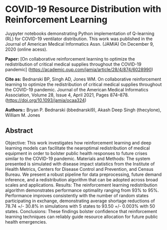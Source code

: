 # COVID-19 Resource Distribution with Reinforcement Learning

Juypyter notebooks demonstrating Python implementation of Q-learning (RL) for COVID-19 ventilator distribution. This work was published in the Journal of American Medical Informatics Assn. (JAMIA) On December 9, 2020 (online acess).

**Paper:** [On collaborative reinforcement learning to optimize the redistribution of critical medical supplies throughout the COVID-19 pandemic]
(https://academic.oup.com/jamia/article/28/4/874/6028990)

**Cite as:** Bednarski BP, Singh AD, Jones WM. On collaborative reinforcement learning to optimize the redistribution of critical medical supplies throughout the COVID-19 pandemic. Journal of the American Medical Informatics Association, Volume 28, Issue 4, April 2021, Pages 874–878. (https://doi.org/10.1093/jamia/ocaa324)

**Authors::** Bryan P. Bednarski (bbednarski9), Akash Deep Singh (thecylone), William M. Jones

## Abstract

Objective: This work investigates how reinforcement learning and deep learning models can facilitate the nearoptimal redistribution of medical equipment in order to bolster public health responses to future crises similar
to the COVID-19 pandemic.
Materials and Methods: The system presented is simulated with disease impact statistics from the Institute of
Health Metrics, Centers for Disease Control and Prevention, and Census Bureau. We present a robust pipeline
for data preprocessing, future demand inference, and a redistribution algorithm that can be adopted across
broad scales and applications.
Results: The reinforcement learning redistribution algorithm demonstrates performance optimality ranging
from 93% to 95%. Performance improves consistently with the number of random states participating in exchange, demonstrating average shortage reductions of 78.74 +/- 30.8% in simulations with 5 states to 93.50 +/-
0.003% with 50 states.
Conclusions: These findings bolster confidence that reinforcement learning techniques can reliably guide resource allocation for future public health emergencies.



